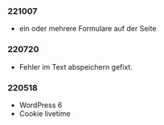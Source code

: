 ###  221007

* ein oder mehrere Formulare auf der Seite

###  220720

* Fehler im Text abspeichern gefixt.

###  220518

* WordPress 6
* Cookie livetime
